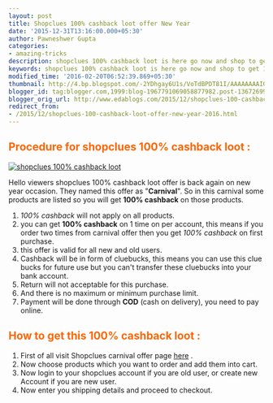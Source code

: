```yaml
---
layout: post
title: Shopclues 100% cashback loot offer New Year
date: '2015-12-31T13:16:00.000+05:30'
author: Pawneshwer Gupta
categories:
- amazing-tricks
description: shopclues 100% cashback loot is here go now and shop to get 100% cashback,shopclues carnival 100% cashback loot.
keywords: shopclues 100% cashback loot is here go now and shop to get 100% cashback,shopclues carnival 100% cashback loot.
modified_time: '2016-02-20T06:52:39.869+05:30'
thumbnail: http://4.bp.blogspot.com/-2YDhgay6U1s/VoTdBPDT81I/AAAAAAAAIG4/1AdaQOQCNfc/s72-c/hp_cashback.jpg
blogger_id: tag:blogger.com,1999:blog-1967791069058877982.post-1367269912165003540
blogger_orig_url: http://www.edablogs.com/2015/12/shopclues-100-cashback-loot-offer-new-year-2016.html
redirect_from:
- /2015/12/shopclues-100-cashback-loot-offer-new-year-2016.html
---
```


## <span style="color: #ff6600;">Procedure for shopclues 100% cashback loot :</span>

[![shopclues 100% cashback loot](http://4.bp.blogspot.com/-2YDhgay6U1s/VoTdBPDT81I/AAAAAAAAIG4/1AdaQOQCNfc/s320/hp_cashback.jpg "shopclues 100% cashback loot")](http://4.bp.blogspot.com/-2YDhgay6U1s/VoTdBPDT81I/AAAAAAAAIG4/1AdaQOQCNfc/s1600/hp_cashback.jpg)

Hello viewers shopclues 100% cashback loot offer is back again on new year occasion. They named this offer as "**Carnival**". So in this carnival some products are listed so you will get **100% cashback** on those products.

1.  _100% cashback_ will not apply on all products.
2.  you can get **100% cashback** on 1 time on per account, this means if you order two times from carnival offer then you get _100% cashback_ on first purchase.
3.  this offer is valid for all new and old users.
4.  Cashback will be in form of cluebucks, this means you can use this clue bucks for future use but you can't transfer these cluebucks into your bank account.
5.  Return will not acceptable for this purchase.
6.  And there is no maximum or minimum purchase limit.
7.  Payment will be done through **COD** (cash on delivery), you need to pay online.

## <span style="color: #ff6600;">How to get this 100% cashback loot :</span>

1.  First of all visit Shopclues carnival offer page [here](http://www.shopclues.com/cashback-carnival.html) .
2.  Now choose products which you want to order and add them into cart.
3.  Now login to your shopclues account if you are old user, or create new Account if you are new user.
4.  Now enter you shipping details and proceed to checkout.